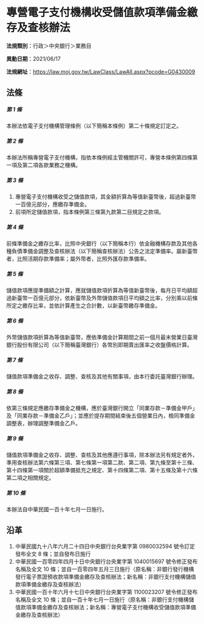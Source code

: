 # 專營電子支付機構收受儲值款項準備金繳存及查核辦法

**法規類別**：行政＞中央銀行＞業務目

**異動日期**：2021/06/17  

**法規網址**：https://law.moj.gov.tw/LawClass/LawAll.aspx?pcode=G0430009





## 法條
##### 第 1 條
本辦法依電子支付機構管理條例（以下簡稱本條例）第二十條規定訂定之。

##### 第 2 條
本辦法所稱專營電子支付機構，指依本條例經主管機關許可，專營本條例第四條第一項及第二項各款業務之機構。

##### 第 3 條
1. 專營電子支付機構收受之儲值款項，其金額折算為等值新臺幣後，超過新臺幣一百億元部分，應繳存準備金。
1. 前項所定儲值款項，指本條例第三條第九款第二目規定之款項。

##### 第 4 條
前條準備金之繳存比率，比照中央銀行（以下簡稱本行）依金融機構存款及其他各種負債準備金調整及查核辦法（以下簡稱查核辦法）公告之法定準備率。屬新臺幣者，比照活期存款準備率；屬外幣者，比照外匯存款準備率。

##### 第 5 條
儲值款項應提準備額之計算，應就儲值款項折算為等值新臺幣後，每月日平均額超過新臺幣一百億元部分，依新臺幣及外幣儲值款項日平均額之比率，分別乘以前條所定之繳存比率，並依計算產生之合計數，以新臺幣繳存準備金。

##### 第 6 條
外幣儲值款項折算為等值新臺幣，應依準備金計算期間之前一個月最末營業日臺灣銀行股份有限公司（以下簡稱臺灣銀行）各幣別即期賣出匯率之收盤價格計算。

##### 第 7 條
儲值款項準備金之收存、調整、查核及其他有關事項，由本行委託臺灣銀行辦理。

##### 第 8 條
依第三條規定應繳存準備金之機構，應於臺灣銀行開立「同業存款－準備金甲戶」及「同業存款－準備金乙戶」；並應於提存期間結束後五個營業日內，檢同準備金調整表，辦理調整準備金乙戶。

##### 第 9 條
儲值款項準備金之收存、調整、查核及其他應遵行事項，除本辦法另有規定者外，準用查核辦法第六條第三項、第七條第一項第二款、第二項、第九條至第十三條、第十四條第一項關於超額準備抵充之規定、第十四條第二項、第十五條及第十六條第二項之相關規定。

##### 第 10 條
本辦法自中華民國一百十年七月一日施行。

## 沿革
1. 中華民國九十八年六月二十四日中央銀行台央業字第 0980032594 號令訂定發布全文 8  條；並自發布日施行
1. 中華民國一百零四年四月十日中央銀行台央業字第 1040015697 號令修正發布名稱及全文 10 條；並自一百零四年五月三日施行（原名稱：非銀行發行機構發行電子票證預收款項準備金繳存及查核辦法；新名稱：非銀行支付機構儲值款項準備金繳存及查核辦法）
1. 中華民國一百十年六月十七日中央銀行台央業字第 1100023207 號令修正發布名稱及全文 10 條；並自一百十年七月一日施行（原名稱：非銀行支付機構儲值款項準備金繳存及查核辦法；新名稱：專營電子支付機構收受儲值款項準備金繳存及查核辦法）
